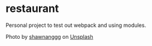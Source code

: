 # restaurant

Personal project to test out webpack and using modules.

Photo by <a href="https://unsplash.com/@shawnanggg?utm_source=unsplash&utm_medium=referral&utm_content=creditCopyText">shawnanggg</a> on <a href="https://unsplash.com/photos/nmpW_WwwVSc?utm_source=unsplash&utm_medium=referral&utm_content=creditCopyText">Unsplash</a>
  